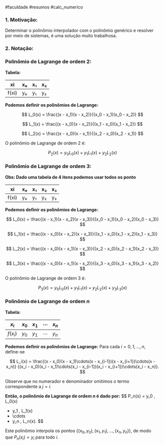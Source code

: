 #faculdade #resumos #calc_numerico
### 1. Motivação:
Determinar o polinômio interpolador com o polinômio genérico e resolver por meio de sistemas, é uma solução muito trabalhosa.

### 2. Notação:

### Polinômio de Lagrange de ordem 2:

**Tabela:**

| xi    | x₀  | x₁  | x₂  |
| ----- | --- | --- | --- |
| f(xi) | y₀  | y₁  | y₂  |

**Podemos definir os polinômios de Lagrange:**

$$
L_0(x) = \frac{(x - x_1)(x - x_2)}{(x_0 - x_1)(x_0 - x_2)}
$$

$$
L_1(x) = \frac{(x - x_0)(x - x_2)}{(x_1 - x_0)(x_1 - x_2)}
$$

$$
L_2(x) = \frac{(x - x_0)(x - x_1)}{(x_2 - x_0)(x_2 - x_1)}
$$

O polinômio de Lagrange de ordem 2 é:

$$
P_2(x) = y_0 L_0(x) + y_1 L_1(x) + y_2 L_2(x)
$$



### Polinômio de Lagrange de ordem 3:

**Obs: Dado uma tabela de 4 itens podemos usar todos os ponto**

| xi  | x₀  | x₁  | x₂  | x₃  |
|-----|-----|-----|-----|-----|
| f(xi) | y₀  | y₁  | y₂  | y₃  |

**Podemos definir os polinômios de Lagrange:**

$$
L_0(x) = \frac{(x - x_1)(x - x_2)(x - x_3)}{(x_0 - x_1)(x_0 - x_2)(x_0 - x_3)}
$$

$$
L_1(x) = \frac{(x - x_0)(x - x_2)(x - x_3)}{(x_1 - x_0)(x_1 - x_2)(x_1 - x_3)}
$$

$$
L_2(x) = \frac{(x - x_0)(x - x_1)(x - x_3)}{(x_2 - x_0)(x_2 - x_1)(x_2 - x_3)}
$$

$$
L_3(x) = \frac{(x - x_0)(x - x_1)(x - x_2)}{(x_3 - x_0)(x_3 - x_1)(x_3 - x_2)}
$$

O polinômio de Lagrange de ordem 3 é:

$$
P_3(x) = y_0 L_0(x) + y_1 L_1(x) + y_2 L_2(x) + y_3 L_3(x)
$$


### Polinômio de Lagrange de ordem $n$
**Tabela:**

| $x_i$    | $x_0$ | $x_1$ | $\cdots$ | $x_n$ |
| -------- | ----- | ----- | -------- | ----- |
| $f(x_i)$ | $y_0$ | $y_1$ | $\cdots$ | $y_n$ |


**Podemos definir os polinômios de Lagrange:**
Para cada $i = 0, 1, \dots, n$, define-se

$$
L_i(x) 
= \frac{(x - x_0)(x - x_1)\cdots(x - x_{i-1})(x - x_{i+1})\cdots(x - x_n)}
       {(x_i - x_0)(x_i - x_1)\cdots(x_i - x_{i-1})(x_i - x_{i+1})\cdots(x_i - x_n)}.
$$

Observe que no numerador e denominador omitimos o termo correspondente a $j = i$.

**Então, o polinômio de Lagrange de ordem $n$ é dado por:**
$$
P_n(x) 
= y_0 \, L_0(x) 
+ y_1 \, L_1(x) 
+ \cdots 
+ y_n \, L_n(x).
$$

Este polinômio interpola os pontos $\{(x_0, y_0), (x_1, y_1), \dots, (x_n, y_n)\}$, de modo que $P_n(x_i) = y_i$ para todo $i$.